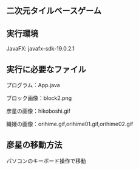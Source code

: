 ## 二次元タイルベースゲーム

## 実行環境
JavaFX: javafx-sdk-19.0.2.1

## 実行に必要なファイル
プログラム：App.java

ブロック画像：block2.png

彦星の画像：hikoboshi.gif

織姫の画像：orihime.gif,orihime01.gif,orihime02.gif

## 彦星の移動方法
パソコンのキーボード操作で移動

